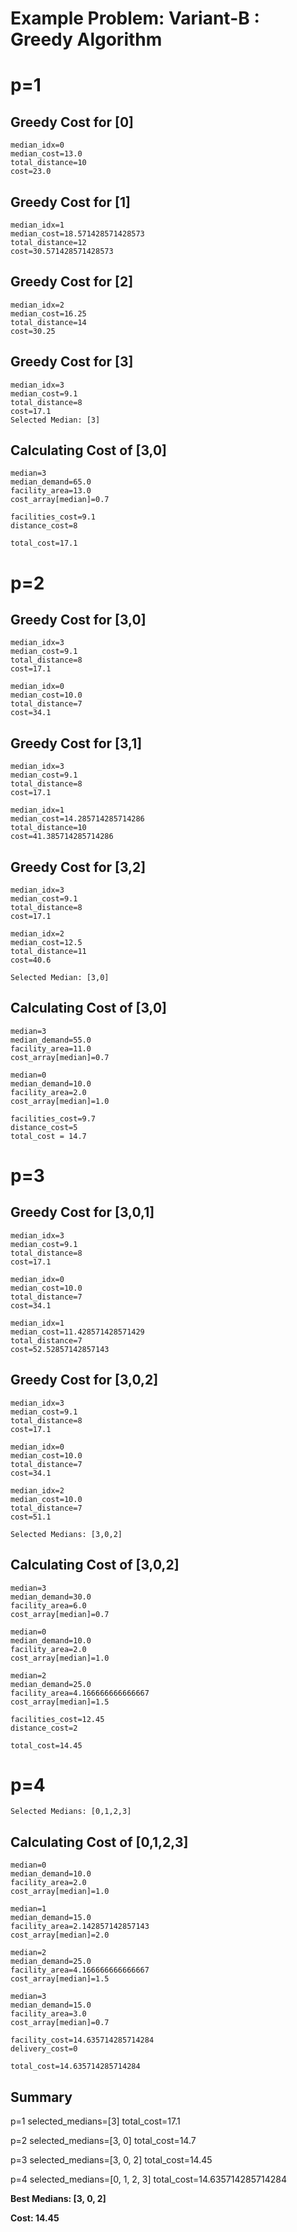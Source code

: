# Example Problem: Variant-B : Greedy Algorithm #
# p=1 #
 
## Greedy Cost for [0] ##
    
    median_idx=0
    median_cost=13.0
    total_distance=10
    cost=23.0
 
## Greedy Cost for [1] ##
    
    median_idx=1
    median_cost=18.571428571428573
    total_distance=12
    cost=30.571428571428573
 
## Greedy Cost for [2] ##
    
    median_idx=2
    median_cost=16.25
    total_distance=14
    cost=30.25
 
## Greedy Cost for [3] ##
    
    median_idx=3
    median_cost=9.1
    total_distance=8
    cost=17.1
    Selected Median: [3]
 
## Calculating Cost of [3,0] ##
    median=3
    median_demand=65.0
    facility_area=13.0
    cost_array[median]=0.7
    
    facilities_cost=9.1
    distance_cost=8
    
    total_cost=17.1

# p=2 #
 
## Greedy Cost for [3,0] ##
    median_idx=3
    median_cost=9.1
    total_distance=8
    cost=17.1
    
    median_idx=0
    median_cost=10.0
    total_distance=7
    cost=34.1
 
## Greedy Cost for [3,1] ##
    median_idx=3
    median_cost=9.1
    total_distance=8
    cost=17.1
    
    median_idx=1
    median_cost=14.285714285714286
    total_distance=10
    cost=41.385714285714286
 
## Greedy Cost for [3,2] ##
    median_idx=3
    median_cost=9.1
    total_distance=8
    cost=17.1
 
    median_idx=2
    median_cost=12.5
    total_distance=11
    cost=40.6
 
    Selected Median: [3,0]
 
## Calculating Cost of [3,0] ##
    median=3
    median_demand=55.0
    facility_area=11.0
    cost_array[median]=0.7
 
    median=0
    median_demand=10.0
    facility_area=2.0
    cost_array[median]=1.0
 
    facilities_cost=9.7
    distance_cost=5
    total_cost = 14.7
 
# p=3 #
 
## Greedy Cost for [3,0,1] ##
    median_idx=3
    median_cost=9.1
    total_distance=8
    cost=17.1
 
    median_idx=0
    median_cost=10.0
    total_distance=7
    cost=34.1
 
    median_idx=1
    median_cost=11.428571428571429
    total_distance=7
    cost=52.52857142857143

## Greedy Cost for [3,0,2] ##
    median_idx=3
    median_cost=9.1
    total_distance=8
    cost=17.1
 
    median_idx=0
    median_cost=10.0
    total_distance=7
    cost=34.1
 
    median_idx=2
    median_cost=10.0
    total_distance=7
    cost=51.1
 
    Selected Medians: [3,0,2]

## Calculating Cost of [3,0,2] ##
    median=3
    median_demand=30.0
    facility_area=6.0
    cost_array[median]=0.7
 
    median=0
    median_demand=10.0
    facility_area=2.0
    cost_array[median]=1.0
        
    median=2
    median_demand=25.0
    facility_area=4.166666666666667
    cost_array[median]=1.5
 
    facilities_cost=12.45
    distance_cost=2
 
    total_cost=14.45

# p=4 #
    Selected Medians: [0,1,2,3]

## Calculating Cost of [0,1,2,3] ##
    median=0
    median_demand=10.0
    facility_area=2.0
    cost_array[median]=1.0
 
    median=1
    median_demand=15.0
    facility_area=2.142857142857143
    cost_array[median]=2.0
 
    median=2
    median_demand=25.0
    facility_area=4.166666666666667
    cost_array[median]=1.5
 
    median=3
    median_demand=15.0
    facility_area=3.0
    cost_array[median]=0.7
 
    facility_cost=14.635714285714284
    delivery_cost=0
 
    total_cost=14.635714285714284

## Summary ##
p=1
    selected_medians=[3]
    total_cost=17.1

p=2
    selected_medians=[3, 0]
    total_cost=14.7

p=3
    selected_medians=[3, 0, 2]
    total_cost=14.45

p=4
    selected_medians=[0, 1, 2, 3]
    total_cost=14.635714285714284

**Best Medians: [3, 0, 2]**

**Cost: 14.45**
